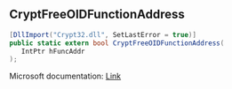 ## CryptFreeOIDFunctionAddress

```csharp
[DllImport("Crypt32.dll", SetLastError = true)]
public static extern bool CryptFreeOIDFunctionAddress(
   IntPtr hFuncAddr
);
```

Microsoft documentation: [Link](https://docs.microsoft.com/en-us/windows/win32/api/wincrypt/nf-wincrypt-cryptfreeoidfunctionaddress)
